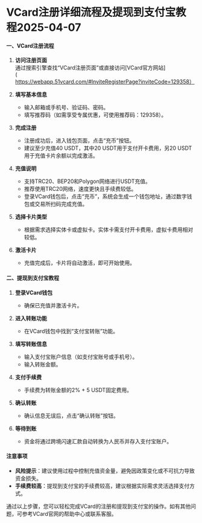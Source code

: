 # VCard注册详细流程及提现到支付宝教程2025-04-07

#### 一、VCard注册流程
1. **访问注册页面**  
   通过搜索引擎查找“VCard注册页面”或直接访问[VCard官方网站](https://webapp.51vcard.com/#InviteRegisterPage?inviteCode=129358）

2. **填写基本信息**  
   - 输入邮箱或手机号、验证码、密码。
   - 填写推荐码（如需享受专属优惠，可使用推荐码：129358）。

3. **完成注册**  
   - 注册成功后，进入钱包页面，点击“充币”按钮。
   - 建议至少充值40 USDT，其中20 USDT用于支付开卡费用，另20 USDT用于充值卡片余额以完成激活。

4. **充值说明**  
   - 支持TRC20、BEP20和Polygon网络进行USDT充值。
   - 推荐使用TRC20网络，速度更快且手续费较低。
   - 登录VCard钱包后，点击“充币”，系统会生成一个钱包地址，通过数字钱包或交易所扫码完成充值。

5. **选择卡片类型**  
   - 根据需求选择实体卡或虚拟卡。实体卡需支付开卡费用，虚拟卡费用相对较低。

6. **激活卡片**  
   - 充值完成后，卡片将自动激活，即可开始使用。

#### 二、提现到支付宝教程
1. **登录VCard钱包**  
   - 确保已充值并激活卡片。

2. **进入转账功能**  
   - 在VCard钱包中找到“支付宝转账”功能。

3. **填写转账信息**  
   - 输入支付宝账户信息（如支付宝账号或手机号）。
   - 输入转账金额。

4. **支付手续费**  
   - 手续费为转账金额的2% + 5 USDT固定费用。

5. **确认转账**  
   - 确认信息无误后，点击“确认转账”按钮。

6. **等待到账**  
   - 资金将通过跨境闪速汇款自动转换为人民币并存入支付宝账户。

#### 注意事项
- **风险提示**：建议使用过程中控制充值资金量，避免因政策变化或不可抗力导致资金损失。
- **手续费较高**：提现到支付宝的手续费较高，建议根据实际需求灵活选择支付方式。

通过以上步骤，您可以轻松完成VCard的注册和提现到支付宝的操作。如有其他问题，可参考VCard官网的帮助中心或联系客服。
